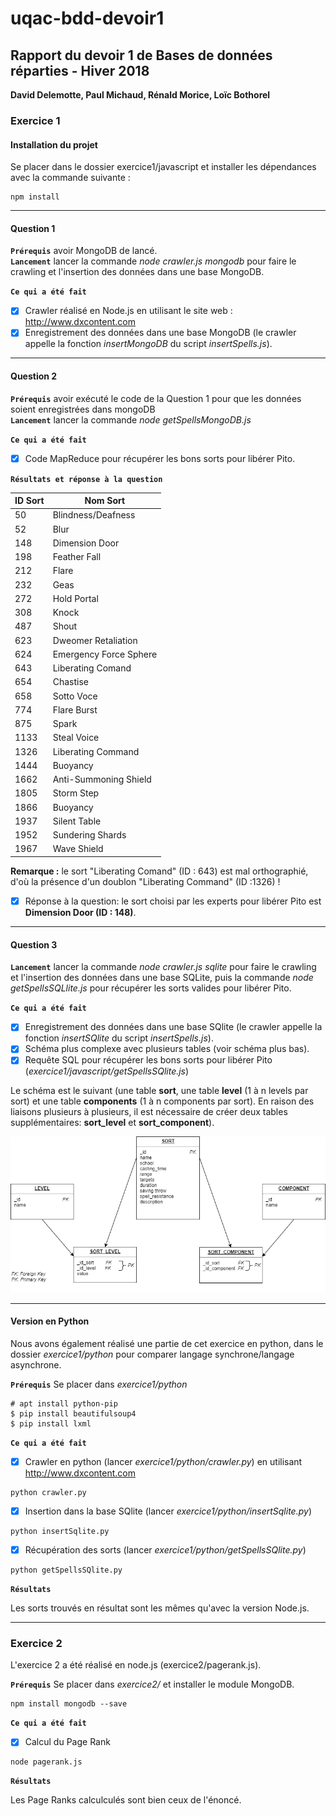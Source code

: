 # uqac-bdd-devoir1

<h2>Rapport du devoir 1 de Bases de données réparties - Hiver 2018</h2>
<b>David Delemotte, Paul Michaud, Rénald Morice, Loïc Bothorel</b>

<h3>Exercice 1</h3>

<h4>Installation du projet</h4>

Se placer dans le dossier exercice1/javascript et installer les dépendances avec la commande suivante :

```
npm install
```

---

<h4>Question 1</h4>

**`Prérequis`** avoir MongoDB de lancé.<br/>
**`Lancement`** lancer la commande <i>node crawler.js mongodb</i> pour faire le crawling et l'insertion des données dans une base MongoDB.

**`Ce qui a été fait`**

- [x] Crawler réalisé en Node.js en utilisant le site web : http://www.dxcontent.com
- [x] Enregistrement des données dans une base MongoDB (le crawler appelle la fonction <i>insertMongoDB</i> du script <i>insertSpells.js</i>).

---

<h4>Question 2</h4>

**`Prérequis`** avoir exécuté le code de la Question 1 pour que les données soient enregistrées dans mongoDB<br/>
**`Lancement`** lancer la commande <i>node getSpellsMongoDB.js</i>

**`Ce qui a été fait`**

- [x] Code MapReduce pour récupérer les bons sorts pour libérer Pito.

**`Résultats et réponse à la question`**

| ID Sort | Nom Sort |
| ------- | -------- |
| 50 | Blindness/Deafness |
| 52 | Blur |
| 148 | Dimension Door |
| 198 | Feather Fall |
| 212 | Flare |
| 232 | Geas | Lesser |
| 272 | Hold Portal |
| 308 | Knock |
| 487 | Shout |
| 623 | Dweomer Retaliation |
| 624 | Emergency Force Sphere |
| 643 | Liberating Comand |
| 654 | Chastise |
| 658 | Sotto Voce |
| 774 | Flare Burst |
| 875 | Spark |
| 1133 | Steal Voice |
| 1326 | Liberating Command |
| 1444 | Buoyancy |
| 1662 | Anti-Summoning Shield |
| 1805 | Storm Step |
| 1866 | Buoyancy |
| 1937 | Silent Table |
| 1952 | Sundering Shards |
| 1967 | Wave Shield |

<b>Remarque :</b> le sort "Liberating Comand" (ID : 643) est mal orthographié, d'où la présence d'un doublon "Liberating Command" (ID :1326) !

- [x] Réponse à la question: le sort choisi par les experts pour libérer Pito est <b>Dimension Door (ID : 148)</b>.

---

<h4>Question 3</h4>

**`Lancement`** lancer la commande <i>node crawler.js sqlite</i> pour faire le crawling et l'insertion des données dans une base SQLite, puis la commande <i>node getSpellsSQLlite.js</i> pour récupérer les sorts valides pour libérer Pito.

**`Ce qui a été fait`**

- [x] Enregistrement des données dans une base SQlite (le crawler appelle la fonction <i>insertSQlite</i> du script <i>insertSpells.js</i>).
- [x] Schéma plus complexe avec plusieurs tables (voir schéma plus bas).
- [x] Requête SQL pour récupérer les bons sorts pour libérer Pito (<i>exercice1/javascript/getSpellsSQlite.js</i>)

Le schéma est le suivant (une table <b>sort</b>, une table <b>level</b> (1 à n levels par sort) et une table <b>components</b> (1 à n components par sort). En raison des liaisons plusieurs à plusieurs, il est nécessaire de créer deux tables supplémentaires: 
<b>sort_level</b> et <b>sort_component</b>).

![schema bdd](./img/schemabdd.png)

---

<h4>Version en Python</h4>

Nous avons également réalisé une partie de cet exercice en python, dans le dossier <i>exercice1/python</i> pour comparer langage synchrone/langage asynchrone.

**`Prérequis`** Se placer dans <i>exercice1/python</i>

```
# apt install python-pip
$ pip install beautifulsoup4
$ pip install lxml
```

**`Ce qui a été fait`**

- [x] Crawler en python (lancer <i>exercice1/python/crawler.py</i>) en utilisant http://www.dxcontent.com

```
python crawler.py
```

- [x] Insertion dans la base SQlite (lancer <i>exercice1/python/insertSqlite.py</i>)

```
python insertSqlite.py
```

- [x] Récupération des sorts (lancer <i>exercice1/python/getSpellsSQlite.py</i>)

```
python getSpellsSQlite.py
```

**`Résultats`**

Les sorts trouvés en résultat sont les mêmes qu'avec la version Node.js.

---

<h3>Exercice 2</h3>

L'exercice 2 a été réalisé en node.js (exercice2/pagerank.js). 

**`Prérequis`** Se placer dans <i>exercice2/</i> et installer le module MongoDB.

```
npm install mongodb --save
```

**`Ce qui a été fait`**

- [x] Calcul du Page Rank 

```
node pagerank.js
```

**`Résultats`**

Les Page Ranks calculculés sont bien ceux de l'énoncé.
